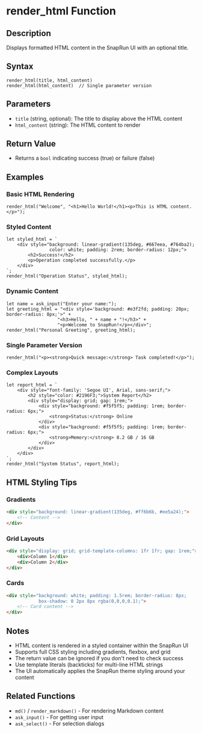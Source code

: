 # render_html Function

## Description
Displays formatted HTML content in the SnapRun UI with an optional title.

## Syntax
```rhai
render_html(title, html_content)
render_html(html_content)  // Single parameter version
```

## Parameters
- `title` (string, optional): The title to display above the HTML content
- `html_content` (string): The HTML content to render

## Return Value
- Returns a `bool` indicating success (true) or failure (false)

## Examples

### Basic HTML Rendering
```rhai
render_html("Welcome", "<h1>Hello World!</h1><p>This is HTML content.</p>");
```

### Styled Content
```rhai
let styled_html = `
    <div style="background: linear-gradient(135deg, #667eea, #764ba2); 
                color: white; padding: 2rem; border-radius: 12px;">
        <h2>Success!</h2>
        <p>Operation completed successfully.</p>
    </div>
`;
render_html("Operation Status", styled_html);
```

### Dynamic Content
```rhai
let name = ask_input("Enter your name:");
let greeting_html = "<div style='background: #e3f2fd; padding: 20px; border-radius: 8px;'>" +
                   "<h3>Hello, " + name + "!</h3>" +
                   "<p>Welcome to SnapRun!</p></div>";
render_html("Personal Greeting", greeting_html);
```

### Single Parameter Version
```rhai
render_html("<p><strong>Quick message:</strong> Task completed!</p>");
```

### Complex Layouts
```rhai
let report_html = `
    <div style="font-family: 'Segoe UI', Arial, sans-serif;">
        <h2 style="color: #2196F3;">System Report</h2>
        <div style="display: grid; gap: 1rem;">
            <div style="background: #f5f5f5; padding: 1rem; border-radius: 6px;">
                <strong>Status:</strong> Online
            </div>
            <div style="background: #f5f5f5; padding: 1rem; border-radius: 6px;">
                <strong>Memory:</strong> 8.2 GB / 16 GB
            </div>
        </div>
    </div>
`;
render_html("System Status", report_html);
```

## HTML Styling Tips

### Gradients
```html
<div style="background: linear-gradient(135deg, #ff6b6b, #ee5a24);">
    <!-- Content -->
</div>
```

### Grid Layouts
```html
<div style="display: grid; grid-template-columns: 1fr 1fr; gap: 1rem;">
    <div>Column 1</div>
    <div>Column 2</div>
</div>
```

### Cards
```html
<div style="background: white; padding: 1.5rem; border-radius: 8px; 
            box-shadow: 0 2px 8px rgba(0,0,0,0.1);">
    <!-- Card content -->
</div>
```

## Notes
- HTML content is rendered in a styled container within the SnapRun UI
- Supports full CSS styling including gradients, flexbox, and grid
- The return value can be ignored if you don't need to check success
- Use template literals (backticks) for multi-line HTML strings
- The UI automatically applies the SnapRun theme styling around your content

## Related Functions
- `md()` / `render_markdown()` - For rendering Markdown content
- `ask_input()` - For getting user input
- `ask_select()` - For selection dialogs
